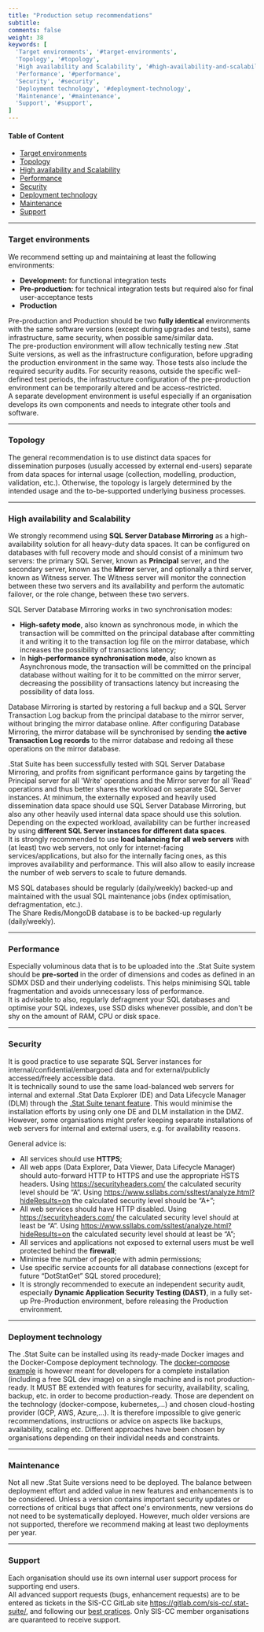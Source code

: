 ```yaml
---
title: "Production setup recommendations"
subtitle: 
comments: false
weight: 38
keywords: [
  'Target environments', '#target-environments',
  'Topology', '#topology',
  'High availability and Scalability', '#high-availability-and-scalability',
  'Performance', '#performance',
  'Security', '#security',
  'Deployment technology', '#deployment-technology',
  'Maintenance', '#maintenance',
  'Support', '#support',
]
---
```

<!-- This page (or a sub-page or sub-section of this page) of the documentation is referenced as an external resource in the .Stat Academy:
* https://academy.siscc.org/installing-dotstat-suite/
Any change affecting its URL must be communicated to the .Stat Academy content admin in advance. -->

#### Table of Content
- [Target environments](#target-environments)
- [Topology](#topology)
- [High availability and Scalability](#high-availability-and-scalability)
- [Performance](#performance)
- [Security](#security)
- [Deployment technology](#deployment-technology)
- [Maintenance](#maintenance)
- [Support](#support)

---

### Target environments
We recommend setting up and maintaining at least the following environments: 
- **Development:** for functional integration tests 
- **Pre-production:** for technical integration tests but required also for final user-acceptance tests 
- **Production**

Pre-production and Production should be two **fully identical** environments with the same software versions (except during upgrades and tests), same infrastructure, same security, when possible same/similar data.  
The pre-production environment will allow technically testing new .Stat Suite versions, as well as the infrastructure configuration, before upgrading the production environment in the same way. Those tests also include the required security audits. For security reasons, outside the specific well-defined test periods, the infrastructure configuration of the pre-production environment can be temporarily altered and be access-restricted.  
A separate development environment is useful especially if an organisation develops its own components and needs to integrate other tools and software.  

---

### Topology
The general recommendation is to use distinct data spaces for dissemination purposes (usually accessed by external end-users) separate from data spaces for internal usage (collection, modelling, production, validation, etc.). Otherwise, the topology is largely determined by the intended usage and the to-be-supported underlying business processes.

---

### High availability and Scalability
We strongly recommend using **SQL Server Database Mirroring** as a high-availability solution for all heavy-duty data spaces. It can be configured on databases with full recovery mode and should consist of a minimum two servers: the primary SQL Server, known as **Principal** server, and the secondary server, known as the **Mirror** server, and optionally a third server, known as Witness server. The Witness server will monitor the connection between these two servers and its availability and perform the automatic failover, or the role change, between these two servers.

SQL Server Database Mirroring works in two synchronisation modes: 
- **High-safety mode**, also known as synchronous mode, in which the transaction will be committed on the principal database after committing it and writing it to the transaction log file on the mirror database, which increases the possibility of transactions latency;
- In **high-performance synchronisation mode**, also known as Asynchronous mode, the transaction will be committed on the principal database without waiting for it to be committed on the mirror server, decreasing the possibility of transactions latency but increasing the possibility of data loss.

Database Mirroring is started by restoring a full backup and a SQL Server Transaction Log backup from the principal database to the mirror server, without bringing the mirror database online. After configuring Database Mirroring, the mirror database will be synchronised by sending **the active Transaction Log records** to the mirror database and redoing all these operations on the mirror database.

.Stat Suite has been successfully tested with SQL Server Database Mirroring, and profits from significant performance gains by targeting the Principal server for all 'Write' operations and the Mirror server for all 'Read' operations and thus better shares the workload on separate SQL Server instances. At minimum, the externally exposed and heavily used dissemination data space should use SQL Server Database Mirroring, but also any other heavily used internal data space should use this solution.  
Depending on the expected workload, availability can be further increased by using **different SQL Server instances for different data spaces**.  
It is strongly recommended to use **load balancing for all web servers** with (at least) two web servers, not only for internet-facing services/applications, but also for the internally facing ones, as this improves availability and performance. This will also allow to easily increase the number of web servers to scale to future demands.

MS SQL databases should be regularly (daily/weekly) backed-up and maintained with the usual SQL maintenance jobs (index optimisation, defragmentation, etc.).  
The Share Redis/MongoDB database is to be backed-up regularly (daily/weekly).

---

### Performance
Especially voluminous data that is to be uploaded into the .Stat Suite system should be **pre-sorted** in the order of dimensions and codes as defined in an SDMX DSD and their underlying codelists. This helps minimising SQL table fragmentation and avoids unnecessary loss of performance.  
It is advisable to also, regularly defragment your SQL databases and optimise your SQL indexes, use SSD disks whenever possible, and don't be shy on the amount of RAM, CPU or disk space.

---

### Security
It is good practice to use separate SQL Server instances for internal/confidential/embargoed data and for external/publicly accessed/freely accessible data.  
It is technically sound to use the same load-balanced web servers for internal and external .Stat Data Explorer (DE) and Data Lifecycle Manager (DLM) through the [.Stat Suite tenant feature](https://sis-cc.gitlab.io/dotstatsuite-documentation/configurations/tenant-model/). This would minimise the installation efforts by using only one DE and DLM installation in the DMZ. However, some organisations might prefer keeping separate installations of web servers for internal and external users, e.g. for availability reasons.

General advice is:
- All services should use **HTTPS**;
- All web apps (Data Explorer, Data Viewer, Data Lifecycle Manager) should auto-forward HTTP to HTTPS and use the appropriate HSTS headers. Using https://securityheaders.com/ the calculated security level should be “A”. Using https://www.ssllabs.com/ssltest/analyze.html?hideResults=on the calculated security level should be “A+”;
- All web services should have HTTP disabled. Using https://securityheaders.com/ the calculated security level should at least be “A”. Using https://www.ssllabs.com/ssltest/analyze.html?hideResults=on the calculated security level should at least be “A”;
- All services and applications not exposed to external users must be well protected behind the **firewall**;
- Minimise the number of people with admin permissions;
- Use specific service accounts for all database connections (except for future “DotStatGet” SQL stored procedure);
- It is strongly recommended to execute an independent security audit, especially **Dynamic Application Security Testing (DAST)**, in a fully set-up Pre-Production environment, before releasing the Production environment.

---

### Deployment technology
The .Stat Suite can be installed using its ready-made Docker images and the Docker-Compose deployment technology. The [docker-compose example](https://gitlab.com/sis-cc/.stat-suite/dotstatsuite-docker-compose) is however meant for developers for a complete installation (including a free SQL dev image) on a single machine and is not production-ready. It MUST BE extended with features for security, availability, scaling, backup, etc. in order to become production-ready. Those are dependent on the technology (docker-compose, kubernetes,…) and chosen cloud-hosting provider (GCP, AWS, Azure,…). It is therefore impossible to give generic recommendations, instructions or advice on aspects like backups, availability, scaling etc. Different approaches have been chosen by organisations depending on their individal needs and constraints.

---

### Maintenance
Not all new .Stat Suite versions need to be deployed. The balance between deployment effort and added value in new features and enhancements is to be considered. Unless a version contains important security updates or corrections of critical bugs that affect one's environments, new versions do not need to be systematically deployed. However, much older versions are not supported, therefore we recommend making at least two deployments per year.

---

### Support
Each organisation should use its own internal user support process for supporting end users.  
All advanced support requests (bugs, enhancement requests) are to be entered as tickets in the SIS-CC GitLab site https://gitlab.com/sis-cc/.stat-suite/, and following our [best pratices](https://sis-cc.gitlab.io/dotstatsuite-documentation/contribution/report-an-issue/). Only SIS-CC member organisations are quaranteed to receive support.
